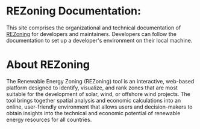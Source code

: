 # REZoning Documentation: 
This site comprises the organizational and technical documentation of [REZoning](https://https://rezoning.energydata.info/) for developers and maintainers. Developers can follow the documentation to set up a developer's environment on their local machine. 

# About REZoning 
The Renewable Energy Zoning (REZoning) tool is an interactive, web-based platform designed to identify, visualize, and rank zones that are most suitable for the development of solar, wind, or offshore wind projects. The tool brings together spatial analysis and economic calculations into an online, user-friendly environment that allows users and decision-makers to obtain insights into the technical and economic potential of renewable energy resources for all countries. 
